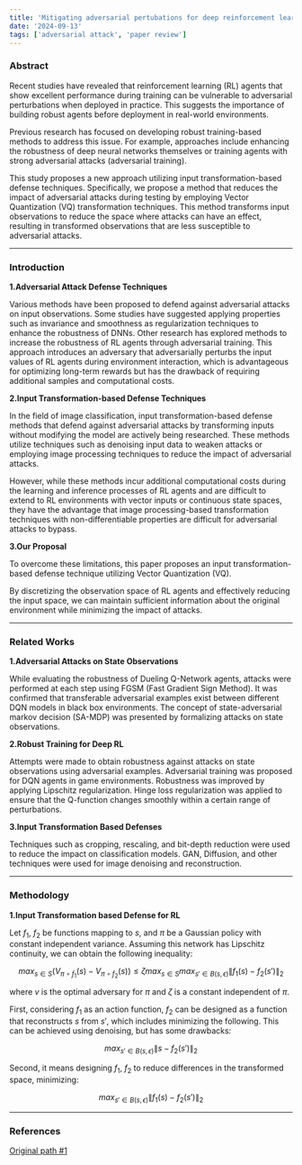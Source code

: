 ```yaml
---
title: 'Mitigating adversarial pertubations for deep reinforcement learning via vector quantization'
date: '2024-09-13'
tags: ['adversarial attack', 'paper review']
---
```


### Abstract

Recent studies have revealed that reinforcement learning (RL) agents that show excellent performance during training can be vulnerable to adversarial perturbations when deployed in practice. This suggests the importance of building robust agents before deployment in real-world environments.

Previous research has focused on developing robust training-based methods to address this issue. For example, approaches include enhancing the robustness of deep neural networks themselves or training agents with strong adversarial attacks (adversarial training).

This study proposes a new approach utilizing input transformation-based defense techniques. Specifically, we propose a method that reduces the impact of adversarial attacks during testing by employing Vector Quantization (VQ) transformation techniques. This method transforms input observations to reduce the space where attacks can have an effect, resulting in transformed observations that are less susceptible to adversarial attacks.

---

### Introduction

__1.Adversarial Attack Defense Techniques__

Various methods have been proposed to defend against adversarial attacks on input observations. Some studies have suggested applying properties such as invariance and smoothness as regularization techniques to enhance the robustness of DNNs. Other research has explored methods to increase the robustness of RL agents through adversarial training. This approach introduces an adversary that adversarially perturbs the input values of RL agents during environment interaction, which is advantageous for optimizing long-term rewards but has the drawback of requiring additional samples and computational costs.

__2.Input Transformation-based Defense Techniques__

In the field of image classification, input transformation-based defense methods that defend against adversarial attacks by transforming inputs without modifying the model are actively being researched. These methods utilize techniques such as denoising input data to weaken attacks or employing image processing techniques to reduce the impact of adversarial attacks.

However, while these methods incur additional computational costs during the learning and inference processes of RL agents and are difficult to extend to RL environments with vector inputs or continuous state spaces, they have the advantage that image processing-based transformation techniques with non-differentiable properties are difficult for adversarial attacks to bypass.

__3.Our Proposal__

To overcome these limitations, this paper proposes an input transformation-based defense technique utilizing Vector Quantization (VQ).

By discretizing the observation space of RL agents and effectively reducing the input space, we can maintain sufficient information about the original environment while minimizing the impact of attacks.

---

### Related Works

__1.Adversarial Attacks on State Observations__

While evaluating the robustness of Dueling Q-Network agents, attacks were performed at each step using FGSM (Fast Gradient Sign Method).
It was confirmed that transferable adversarial examples exist between different DQN models in black box environments.
The concept of state-adversarial markov decision (SA-MDP) was presented by formalizing attacks on state observations.

__2.Robust Training for Deep RL__

Attempts were made to obtain robustness against attacks on state observations using adversarial examples.
Adversarial training was proposed for DQN agents in game environments.
Robustness was improved by applying Lipschitz regularization.
Hinge loss regularization was applied to ensure that the Q-function changes smoothly within a certain range of perturbations.

__3.Input Transformation Based Defenses__

Techniques such as cropping, rescaling, and bit-depth reduction were used to reduce the impact on classification models.
GAN, Diffusion, and other techniques were used for image denoising and reconstruction.

---

### Methodology

__1.Input Transformation based Defense for RL__

Let $f_1$, $f_2$ be functions mapping to $s$, and $π$ be a Gaussian policy with constant independent variance. Assuming this network has Lipschitz continuity, we can obtain the following inequality:

$$
max_{s \in S}({V_{\pi \circ f_1}(s) - V_{\pi \circ f_2}(s)}) \leq \zeta {max_{s \in S} max_{s' \in B(s, \epsilon)} \|f_1(s) - f_2(s')}\|_2
$$

where $v$ is the optimal adversary for $\pi$ and $\zeta$ is a constant independent of $\pi$.

First, considering $f_1$ as an action function, $f_2$ can be designed as a function that reconstructs $s$ from $s'$, which includes minimizing the following. This can be achieved using denoising, but has some drawbacks:

$$
max_{s' \in B(s, \epsilon)} \|s - f_2(s')\|_2
$$

Second, it means designing $f_1$, $f_2$ to reduce differences in the transformed space, minimizing:

$$
max_{s' \in B(s, \epsilon)} \|f_1(s) - f_2(s')\|_2
$$

---

### References

[Original path #1](https://arxiv.org/abs/2410.03376)



